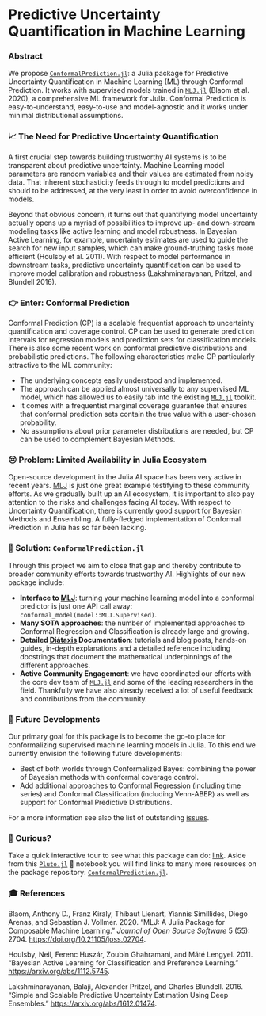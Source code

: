 Predictive Uncertainty Quantification in Machine Learning
================

### Abstract

We propose [`ConformalPrediction.jl`](https://github.com/pat-alt/ConformalPrediction.jl): a Julia package for Predictive Uncertainty Quantification in Machine Learning (ML) through Conformal Prediction. It works with supervised models trained in [`MLJ.jl`](https://alan-turing-institute.github.io/MLJ.jl/dev/) (Blaom et al. 2020), a comprehensive ML framework for Julia. Conformal Prediction is easy-to-understand, easy-to-use and model-agnostic and it works under minimal distributional assumptions.

### 📈 The Need for Predictive Uncertainty Quantification

A first crucial step towards building trustworthy AI systems is to be transparent about predictive uncertainty. Machine Learning model parameters are random variables and their values are estimated from noisy data. That inherent stochasticity feeds through to model predictions and should to be addressed, at the very least in order to avoid overconfidence in models.

Beyond that obvious concern, it turns out that quantifying model uncertainty actually opens up a myriad of possibilities to improve up- and down-stream modeling tasks like active learning and model robustness. In Bayesian Active Learning, for example, uncertainty estimates are used to guide the search for new input samples, which can make ground-truthing tasks more efficient (Houlsby et al. 2011). With respect to model performance in downstream tasks, predictive uncertainty quantification can be used to improve model calibration and robustness (Lakshminarayanan, Pritzel, and Blundell 2016).

### 👉 Enter: Conformal Prediction

Conformal Prediction (CP) is a scalable frequentist approach to uncertainty quantification and coverage control. CP can be used to generate prediction intervals for regression models and prediction sets for classification models. There is also some recent work on conformal predictive distributions and probabilistic predictions. The following characteristics make CP particularly attractive to the ML community:

- The underlying concepts easily understood and implemented.
- The approach can be applied almost universally to any supervised ML model, which has allowed us to easily tab into the existing [`MLJ.jl`](https://alan-turing-institute.github.io/MLJ.jl/dev/) toolkit.
- It comes with a frequentist marginal coverage guarantee that ensures that conformal prediction sets contain the true value with a user-chosen probability.
- No assumptions about prior parameter distributions are needed, but CP can be used to complement Bayesian Methods.

### 😔 Problem: Limited Availability in Julia Ecosystem

Open-source development in the Julia AI space has been very active in recent years. [MLJ](https://alan-turing-institute.github.io/MLJ.jl/dev/) is just one great example testifying to these community efforts. As we gradually built up an AI ecosystem, it is important to also pay attention to the risks and challenges facing AI today. With respect to Uncertainty Quantification, there is currently good support for Bayesian Methods and Ensembling. A fully-fledged implementation of Conformal Prediction in Julia has so far been lacking.

### 🎉 Solution: `ConformalPrediction.jl`

Through this project we aim to close that gap and thereby contribute to broader community efforts towards trustworthy AI. Highlights of our new package include:

- **Interface to [MLJ](https://alan-turing-institute.github.io/MLJ.jl/dev/)**: turning your machine learning model into a conformal predictor is just one API call away: `conformal_model(model::MLJ.Supervised)`.
- **Many SOTA approaches**: the number of implemented approaches to Conformal Regression and Classification is already large and growing.
- **Detailed [Diátaxis](https://diataxis.fr/) Documentation**: tutorials and blog posts, hands-on guides, in-depth explanations and a detailed reference including docstrings that document the mathematical underpinnings of the different approaches.
- **Active Community Engagement**: we have coordinated our efforts with the core dev team of [`MLJ.jl`](https://alan-turing-institute.github.io/MLJ.jl/dev/) and some of the leading researchers in the field. Thankfully we have also already received a lot of useful feedback and contributions from the community.

### 🎯 Future Developments

Our primary goal for this package is to become the go-to place for conformalizing supervised machine learning models in Julia. To this end we currently envision the following future developments:

- Best of both worlds through Conformalized Bayes: combining the power of Bayesian methods with conformal coverage control.
- Add additional approaches to Conformal Regression (including time series) and Conformal Classification (including Venn-ABER) as well as support for Conformal Predictive Distributions.

For a more information see also the list of outstanding [issues](https://github.com/pat-alt/ConformalPrediction.jl/issues).

### 🧐 Curious?

Take a quick interactive tour to see what this package can do: [link](https://binder.plutojl.org/v0.19.12/open?url=https%253A%252F%252Fraw.githubusercontent.com%252Fpat-alt%252FConformalPrediction.jl%252Fmain%252Fdocs%252Fpluto%252Fintro.jl). Aside from this [`Pluto.jl`](https://github.com/fonsp/Pluto.jl) 🎈 notebook you will find links to many more resources on the package repository: [`ConformalPrediction.jl`](https://github.com/pat-alt/ConformalPrediction.jl).

### 🎓 References

Blaom, Anthony D., Franz Kiraly, Thibaut Lienart, Yiannis Simillides, Diego Arenas, and Sebastian J. Vollmer. 2020. “MLJ: A Julia Package for Composable Machine Learning.” *Journal of Open Source Software* 5 (55): 2704. <https://doi.org/10.21105/joss.02704>.

Houlsby, Neil, Ferenc Huszár, Zoubin Ghahramani, and Máté Lengyel. 2011. “Bayesian Active Learning for Classification and Preference Learning.” <https://arxiv.org/abs/1112.5745>.

Lakshminarayanan, Balaji, Alexander Pritzel, and Charles Blundell. 2016. “Simple and Scalable Predictive Uncertainty Estimation Using Deep Ensembles.” <https://arxiv.org/abs/1612.01474>.
